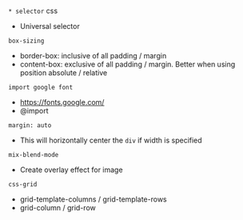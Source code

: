 `* selector` css
- Universal selector

`box-sizing`
- border-box: inclusive of all padding / margin
- content-box: exclusive of all padding / margin. Better when using position absolute / relative

`import google font`
- https://fonts.google.com/
- @import

`margin: auto`
- This will horizontally center the `div` if width is specified

`mix-blend-mode`
- Create overlay effect for image

`css-grid`
- grid-template-columns / grid-template-rows
- grid-column / grid-row
